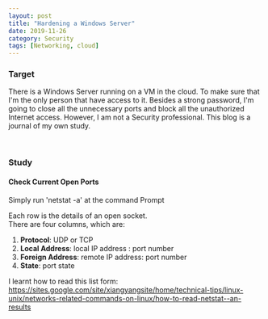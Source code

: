 ```yaml
---
layout: post
title: "Hardening a Windows Server"
date: 2019-11-26
category: Security
tags: [Networking, cloud]
---
```




### Target
There is a Windows Server running on a VM in the cloud. To make sure that I'm the only person that have access to it. Besides a strong password, I'm going to close all the unnecessary ports and block all the unauthorized Internet access. However, I am not a Security professional. This blog is a journal of my own study.

<br/>

### Study
#### Check Current Open Ports
Simply run 'netstat -a' at the command Prompt

Each row is the details of an open socket. <br/>
There are four columns, which are:
1. **Protocol**: UDP or TCP
2. **Local Address**: local IP address : port number
3. **Foreign Address**: remote IP address: port number
4. **State**: port state

I learnt how to read this list form:
https://sites.google.com/site/xiangyangsite/home/technical-tips/linux-unix/networks-related-commands-on-linux/how-to-read-netstat--an-results
